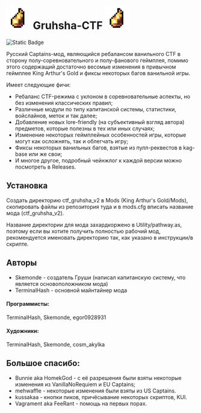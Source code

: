 # ![grusha](Base/Sprites/Common/grusha.png) Gruhsha-CTF ![grusha](Base/Sprites/Common/grusha.png)

![Static Badge](https://img.shields.io/badge/version-v3.5-%23ad7fa8?style=plastic)

Русский Captains-мод, являющийся ребалансом ванильного CTF в сторону полу-соревновательного и полу-фанового геймплея, помимо этого содержащий достаточно весомые изменения в привычном геймплее King Arthur's Gold и фиксы некоторых багов ванильной игры.

Имеет следующие фичи:
- Ребаланс CTF-режима с уклоном в соревновательные аспекты, но без изменения классических правил;
- Различные модули по типу капитанской системы, статистики, войслайнов, меток и так далее;
- Добавление новых lore-friendly (на субъективный взгляд автора) предметов, которые полезны в тех или иных случаях;
- Изменение некоторых геймплейных особенностей игры, которые могут как осложнять, так и облегчать игру;
- Фиксы некоторых ванильных багов, взятые из пулл-реквестов в kag-base или же свои;
- И многое другое, подробный чейнжлог к каждой версии можно посмотреть в Releases.

## Установка
Создать директорию ctf_gruhsha_v2 в Mods (King Arthur's Gold/Mods), скопировать файлы из репозитория туда и в mods.cfg вписать название мода (ctf_gruhsha_v2).

Название директории для мода захардкоржено в Utility/pathway.as, поэтому если вы хотите получить полностью рабочий мод, рекомендуется именовать директорию так, как указано в инструкции/в скрипте.

## Авторы
- Skemonde - создатель Груши (написал капитанскую систему, что является основоположником мода)
- TerminalHash - основной майнтайнер мода

#### Программисты:
TerminalHash, Skemonde, egor0928931

#### Художники:
TerminalHash, Skemonde, cosm_akylka

## Большое спасибо:
* Bunnie aka HomekGod - с её разрешения были взяты некоторые изменения из VanillaNoRequiem и EU Captains;
* mehwaffle - некоторые изменения были взяты из US Captains.
* kussakaa - кнопки пиков, причёсывание некоторых скриптов, KUI.
* Vagrament aka FeeRant - помощь на первых порах.
